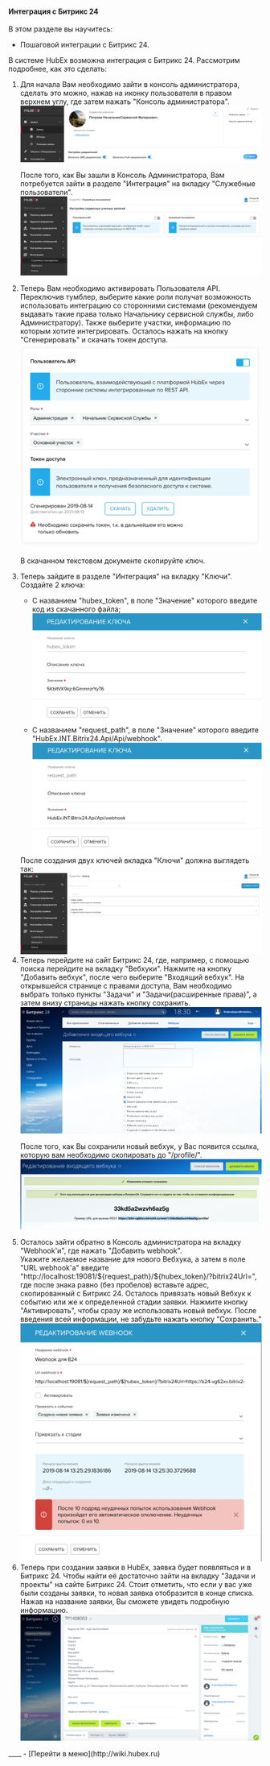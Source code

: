 #### Интеграция с Битрикс 24
В этом разделе вы научитесь:
- Пошаговой интеграции с Битрикс 24.

В системе HubEx возможна интеграция с Битрикс 24. Рассмотрим подробнее, как это сделать:
<html>
<body>
<ol type="1">
<li> Для начала Вам необходимо зайти в консоль администратора, сделать это можно, нажав на иконку пользователя в правом верхнем углу, где затем нажать "Консоль администратора".</li>
<img src="/attachments/images/FAQ/ADMIN/Integration/integr1.png"/>

После того, как Вы зашли в Консоль Администратора, Вам потребуется зайти в разделе "Интеграция" на вкладку "Служебные пользователи".
<img src="/attachments/images/FAQ/ADMIN/Integration/integr2.png"/>
<li> Теперь Вам необходимо активировать Пользователя API. Переключив тумблер, выберите какие роли получат возможность использовать интеграцию со сторонними системами (рекомендуем выдавать такие права только Начальнику сервисной службы, либо Администратору). Также выберите участки, информацию по которым хотите интегрировать. Осталось нажать на кнопку "Сгенерировать" и скачать токен доступа.</li>
<img src="/attachments/images/FAQ/ADMIN/Integration/integr3.png"/>

В скачанном текстовом документе скопируйте ключ.
<li> Теперь зайдите в разделе "Интеграция" на вкладку "Ключи".
Создайте 2 ключа: </li>
<ul>
<li> С названием "hubex_token", в поле "Значение" которого введите код из скачанного файла;</li>
<img src="/attachments/images/FAQ/ADMIN/Integration/integr4.png"/>

<li> С названием "request_path", в поле "Значение" которого введите "HubEx.INT.Bitrix24.Api/Api/webhook".</li>
<img src="/attachments/images/FAQ/ADMIN/Integration/integr5.png"/>
</ul>
После создания двух ключей вкладка "Ключи" должна выглядеть так:
<img src="/attachments/images/FAQ/ADMIN/Integration/integr6.png"/>

<li> Теперь перейдите на сайт Битрикс 24, где, например, с помощью поиска перейдите на вкладку "Вебхуки". Нажмите на кнопку "Добавить вебхук", после чего выберите "Входящий вебхук".
На открывшейся странице с правами доступа, Вам необходимо выбрать только пункты "Задачи" и "Задачи(расширенные права)", а затем внизу страницы нажать кнопку сохранить. </li>
<img src="/attachments/images/FAQ/ADMIN/Integration/integr7.png"/>

После того, как Вы сохранили новый вебхук, у Вас появится ссылка, которую вам необходимо скопировать до "/profile/".
<img src="/attachments/images/FAQ/ADMIN/Integration/integr8.png"/>
<li> Осталось зайти обратно в Консоль администратора на вкладку "Webhook'и", где нажать "Добавить webhook".</li>
Укажите желаемое название для нового Вебхука, а затем в поле "URL webhook'a" введите "http://localhost:19081/${request_path}/${hubex_token}/?bitrix24Url=", где после знака равно (без пробелов) вставьте адрес, скопированный с Битрикс 24. Осталось привязать новый Вебхук к событию или же к определенной стадии заявки. Нажмите кнопку "Активировать", чтобы сразу же использовать новый вебхук. После введения всей информации, не забудьте нажать кнопку "Сохранить."
<img src="/attachments/images/FAQ/ADMIN/Integration/integr9.png"/>

<li> Теперь при создании заявки в HubEx, заявка будет появляться и в Битрикс 24. Чтобы найти её достаточно зайти на вкладку "Задачи и проекты" на сайте Битрикс 24. Стоит отметить, что если у вас уже были созданы заявки, то новая заявка отобразится в конце списка. Нажав на название заявки, Вы сможете увидеть подробную информацию. </li>
<img src="/attachments/images/FAQ/ADMIN/Integration/integr10.png"/>

</ol>
</body>
</html>
____
- [Перейти в меню](http://wiki.hubex.ru)
